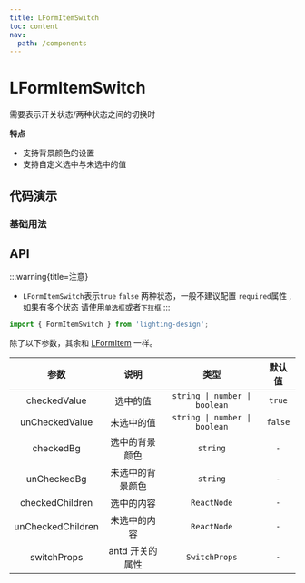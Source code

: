 ```yaml
---
title: LFormItemSwitch
toc: content
nav:
  path: /components
---
```


# LFormItemSwitch

需要表示开关状态/两种状态之间的切换时

**特点**

- 支持背景颜色的设置
- 支持自定义选中与未选中的值

## 代码演示

### 基础用法

<code src='./demos/demo.tsx'></code>

## API

:::warning{title=注意}

- `LFormItemSwitch`表示`true` `false` 两种状态，一般不建议配置 `required`属性 , 如果有多个状态 请使用`单选框`或者`下拉框`
  :::

```ts
import { FormItemSwitch } from 'lighting-design';
```

除了以下参数，其余和 [LFormItem](/components/form-item#api) 一样。

|       参数        |       说明       |             类型              | 默认值  |
| :---------------: | :--------------: | :---------------------------: | :-----: |
|   checkedValue    |     选中的值     | `string \| number \| boolean` | `true`  |
|  unCheckedValue   |    未选中的值    | `string \| number \| boolean` | `false` |
|     checkedBg     |  选中的背景颜色  |           `string`            |   `-`   |
|    unCheckedBg    | 未选中的背景颜色 |           `string`            |   `-`   |
|  checkedChildren  |    选中的内容    |          `ReactNode`          |   `-`   |
| unCheckedChildren |   未选中的内容   |          `ReactNode`          |   `-`   |
|    switchProps    | antd 开关的属性  |         `SwitchProps`         |   `-`   |
